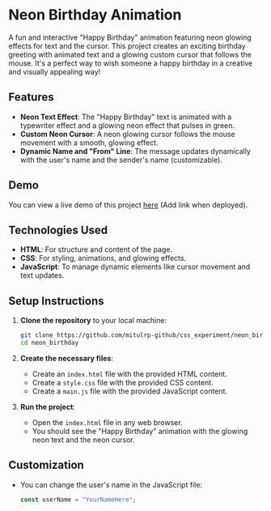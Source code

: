 # Neon Birthday Animation

A fun and interactive "Happy Birthday" animation featuring neon glowing effects for text and the cursor. This project creates an exciting birthday greeting with animated text and a glowing custom cursor that follows the mouse. It's a perfect way to wish someone a happy birthday in a creative and visually appealing way!

## Features

- **Neon Text Effect**: The "Happy Birthday" text is animated with a typewriter effect and a glowing neon effect that pulses in green.
- **Custom Neon Cursor**: A neon glowing cursor follows the mouse movement with a smooth, glowing effect.
- **Dynamic Name and "From" Line**: The message updates dynamically with the user's name and the sender's name (customizable).

## Demo

You can view a live demo of this project [here](https://mitulrp-github.github.io/css_experiment/bird_hover/) (Add link when deployed).

## Technologies Used

- **HTML**: For structure and content of the page.
- **CSS**: For styling, animations, and glowing effects.
- **JavaScript**: To manage dynamic elements like cursor movement and text updates.

## Setup Instructions

1. **Clone the repository** to your local machine:

    ```bash
    git clone https://github.com/mitulrp-github/css_experiment/neon_birthday.git
    cd neon_birthday
    ```

2. **Create the necessary files**:
   - Create an `index.html` file with the provided HTML content.
   - Create a `style.css` file with the provided CSS content.
   - Create a `main.js` file with the provided JavaScript content.

3. **Run the project**:
   - Open the `index.html` file in any web browser.
   - You should see the "Happy Birthday" animation with the glowing neon text and the neon cursor.

## Customization

- You can change the user's name in the JavaScript file:
  ```javascript
  const userName = "YourNameHere";
